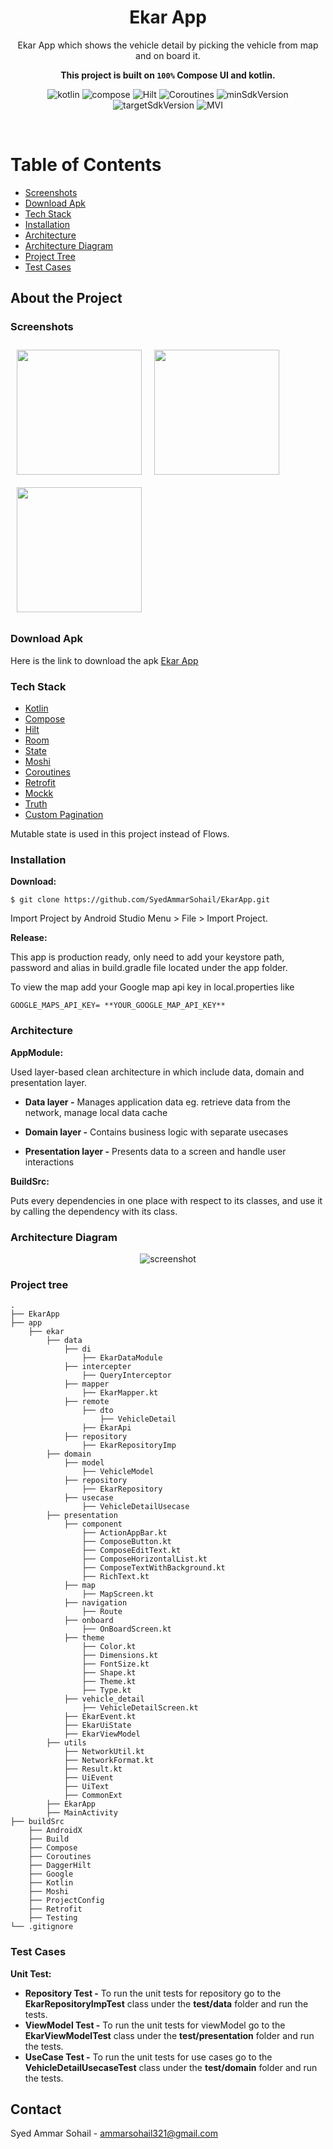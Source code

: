<div align="center">

  <h1>Ekar App</h1>
  
  <p>
    Ekar App which shows the vehicle detail by picking the vehicle from map and on board it.
  </p>

<b>This project is built on `100%` Compose UI and kotlin.</b>
  
<!-- Badges -->
![kotlin](https://img.shields.io/badge/Kotlin-1.7.10-white.svg?style=for-the-badge&labelColor=7E57C2)
![compose](https://img.shields.io/badge/Compose-1.3.1-white.svg?style=for-the-badge&labelColor=5C6BC0)
![Hilt](https://img.shields.io/badge/Hilt-2.42-white.svg?style=for-the-badge&labelColor=42A5F5)
![Coroutines](https://img.shields.io/badge/Coroutines-1.6.0-white.svg?style=for-the-badge&labelColor=26C6DA)
![minSdkVersion](https://img.shields.io/badge/MinSdkVersion-21-white.svg?style=for-the-badge&labelColor=26A69A)
![targetSdkVersion](https://img.shields.io/badge/TargetSdkVersion-33-white.svg?style=for-the-badge&labelColor=66BB6A)
![MVI](https://img.shields.io/badge/CleanCode-MVI-white.svg?style=for-the-badge&labelColor=FFCA28)
   
</div>

<br />

<!-- Table of Contents -->
# Table of Contents

- [Screenshots](#screenshots)
- [Download Apk](#download-apk)
- [Tech Stack](#tech-stack)
- [Installation](#installation)
- [Architecture](#architecture)
- [Architecture Diagram](#architecture-diagram)
- [Project Tree](#project-tree)
- [Test Cases](#test-cases)


<!-- About the Project -->
## About the Project


<!-- Screenshots -->
### Screenshots

[<img src="https://drive.google.com/uc?export=view&id=11roj9Ar-sx1YakQrv4zGnVtZmfT-H9VV" align="left"
width="200"
hspace="10" vspace="10">](https://drive.google.com/uc?export=view&id=11roj9Ar-sx1YakQrv4zGnVtZmfT-H9VV)
[<img src="https://drive.google.com/uc?export=view&id=12a6QhJtpVE9kIutXvoFseCIVXF5skqBN" align="center"
width="200"
hspace="10" vspace="10">](https://drive.google.com/uc?export=view&id=12a6QhJtpVE9kIutXvoFseCIVXF5skqBN)
[<img src="https://drive.google.com/uc?export=view&id=1k5YRI2dyNYgthtYaDY9tVQxhRmBVjeUr" align="center"
width="200"
hspace="10" vspace="10">](https://drive.google.com/uc?export=view&id=1k5YRI2dyNYgthtYaDY9tVQxhRmBVjeUr)


<!-- download-apk -->
### Download Apk

Here is the link to download the apk 
<a href="https://drive.google.com/file/d/1idl6tduAWQm_CEFogXHB1-S0yblwJNh6/view?usp=share_link">Ekar App</a> 


<!-- TechStack -->
### Tech Stack
    
* [Kotlin](https://kotlinlang.org/docs/home.html)
* [Compose](https://developer.android.com/jetpack/compose/documentation)
* [Hilt](https://developer.android.com/training/dependency-injection/hilt-android)
* [Room](https://developer.android.com/training/data-storage/room)
* [State](https://developer.android.com/reference/kotlin/androidx/compose/runtime/MutableState)
* [Moshi](https://github.com/square/moshi)
* [Coroutines](https://developer.android.com/kotlin/coroutines) 
* [Retrofit](https://square.github.io/retrofit/) 
* [Mockk](https://mockk.io/)
* [Truth](https://truth.dev/)
* [Custom Pagination]()

Mutable state is used in this project instead of Flows.


### Installation

**Download:**

    $ git clone https://github.com/SyedAmmarSohail/EkarApp.git

Import Project by Android Studio Menu > File > Import Project.

**Release:**

This app is production ready, only need to add your keystore path, password and alias in build.gradle file located under the app folder.

To view the map add your Google map api key in local.properties like
```text 
GOOGLE_MAPS_API_KEY= **YOUR_GOOGLE_MAP_API_KEY**
```

<!-- Architecture -->
### Architecture

**AppModule:**

Used layer-based clean architecture in which include data, domain and presentation layer.

- **Data layer -** Manages application data eg. retrieve data from the network, manage local data cache

- **Domain layer -** Contains business logic with separate usecases

- **Presentation layer -** Presents data to a screen and handle user interactions

**BuildSrc:**

Puts every dependencies in one place with respect to its classes, and use it by calling the dependency with its class.


<!-- Architecture Diagram -->
### Architecture Diagram

<div align="center"> 
  <img src="https://drive.google.com/uc?export=view&id=1fpthmNYZkuKFbFGxtUNDJjLuekQX_Tjd" alt="screenshot" />
</div>

  
<!-- Project tree -->
### Project tree

```text
.
├── EkarApp
├── app
    ├── ekar
        ├── data
            ├── di
                ├── EkarDataModule
            ├── intercepter
                ├── QueryInterceptor
            ├── mapper
                ├── EkarMapper.kt    
            ├── remote
                ├── dto
                    ├── VehicleDetail
                ├── EkarApi
            ├── repository
                ├── EkarRepositoryImp
        ├── domain
            ├── model
                ├── VehicleModel
            ├── repository
                ├── EkarRepository
            ├── usecase
                ├── VehicleDetailUsecase
        ├── presentation
            ├── component
                ├── ActionAppBar.kt
                ├── ComposeButton.kt
                ├── ComposeEditText.kt
                ├── ComposeHorizontalList.kt
                ├── ComposeTextWithBackground.kt
                ├── RichText.kt
            ├── map
                ├── MapScreen.kt
            ├── navigation
                ├── Route    
            ├── onboard
                ├── OnBoardScreen.kt
            ├── theme
                ├── Color.kt
                ├── Dimensions.kt
                ├── FontSize.kt
                ├── Shape.kt
                ├── Theme.kt
                ├── Type.kt
            ├── vehicle_detail
                ├── VehicleDetailScreen.kt    
            ├── EkarEvent.kt
            ├── EkarUiState
            ├── EkarViewModel
        ├── utils
            ├── NetworkUtil.kt
            ├── NetworkFormat.kt
            ├── Result.kt
            ├── UiEvent
            ├── UiText
            ├── CommonExt
        ├── EkarApp
        ├── MainActivity
├── buildSrc
    ├── AndroidX
    ├── Build
    ├── Compose
    ├── Coroutines
    ├── DaggerHilt
    ├── Google
    ├── Kotlin
    ├── Moshi
    ├── ProjectConfig
    ├── Retrofit
    ├── Testing
└── .gitignore

```  


### Test Cases

**Unit Test:**

- **Repository Test -** To run the unit tests for repository go to the **EkarRepositoryImpTest** class under the **test/data** folder and run the tests.
- **ViewModel Test -** To run the unit tests for viewModel go to the **EkarViewModelTest** class under the **test/presentation** folder and run the tests.
- **UseCase Test -** To run the unit tests for use cases go to the **VehicleDetailUsecaseTest** class under the **test/domain** folder and run the tests.

<!-- Contact -->
## Contact

Syed Ammar Sohail - ammarsohail321@gmail.com
